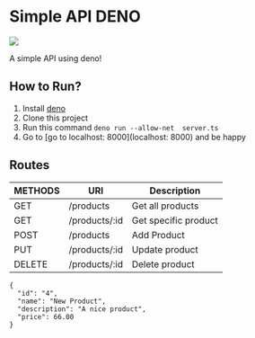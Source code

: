 # Simple API DENO

![](https://imgr.co/cache/img/90feda064b7bd52f4b604cc4587b1a18.jpg)

A simple API using deno!

## How to Run?

1. Install [deno](https://deno.land/#installation)
2. Clone this project
3. Run this command `deno run --allow-net  server.ts`
4. Go to [go to localhost: 8000](localhost: 8000) and be happy

## Routes

| METHODS | URI | Description |
| ----- | ---- | ---- |
| GET | /products | Get all products |
| GET | /products/:id | Get specific product |
| POST | /products | Add Product |
| PUT | /products/:id | Update product |
| DELETE | /products/:id | Delete product


```
{
  "id": "4",
  "name": "New Product",
  "description": "A nice product",
  "price": 66.00
}
```
